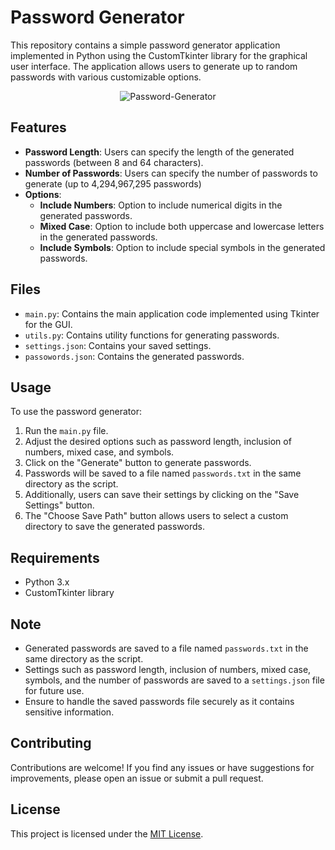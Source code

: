 # Password Generator

This repository contains a simple password generator application implemented in Python using the CustomTkinter library for the graphical user interface.
The application allows users to generate up to random passwords with various customizable options.

<div align="center">

![Password-Generator](https://github.com/ThatSINEWAVE/Password-Generator/assets/133239148/4136f56d-2c08-4acb-8d8b-f377d69a982f)

</div>

## Features

- **Password Length**: Users can specify the length of the generated passwords (between 8 and 64 characters).
- **Number of Passwords**: Users can specify the number of passwords to generate (up to 4,294,967,295 passwords)
- **Options**:
  - **Include Numbers**: Option to include numerical digits in the generated passwords.
  - **Mixed Case**: Option to include both uppercase and lowercase letters in the generated passwords.
  - **Include Symbols**: Option to include special symbols in the generated passwords.

## Files

- `main.py`: Contains the main application code implemented using Tkinter for the GUI.
- `utils.py`: Contains utility functions for generating passwords.
- `settings.json`: Contains your saved settings.
- `passowords.json`: Contains the generated passwords.

## Usage

To use the password generator:

1. Run the `main.py` file.
2. Adjust the desired options such as password length, inclusion of numbers, mixed case, and symbols.
3. Click on the "Generate" button to generate passwords.
4. Passwords will be saved to a file named `passwords.txt` in the same directory as the script.
5. Additionally, users can save their settings by clicking on the "Save Settings" button.
6. The "Choose Save Path" button allows users to select a custom directory to save the generated passwords.

## Requirements

- Python 3.x
- CustomTkinter library

## Note

- Generated passwords are saved to a file named `passwords.txt` in the same directory as the script.
- Settings such as password length, inclusion of numbers, mixed case, symbols, and the number of passwords are saved to a `settings.json` file for future use.
- Ensure to handle the saved passwords file securely as it contains sensitive information.

## Contributing

Contributions are welcome! If you find any issues or have suggestions for improvements, please open an issue or submit a pull request.

## License

This project is licensed under the [MIT License](LICENSE).

